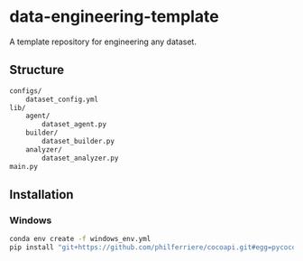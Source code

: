 # data-engineering-template

A template repository for engineering any dataset.

## Structure

```bash
configs/
    dataset_config.yml
lib/
    agent/
        dataset_agent.py
    builder/
        dataset_builder.py
    analyzer/
        dataset_analyzer.py
main.py
```

## Installation

### Windows

```bash
conda env create -f windows_env.yml
pip install "git+https://github.com/philferriere/cocoapi.git#egg=pycocotools&subdirectory=PythonAPI"
```
